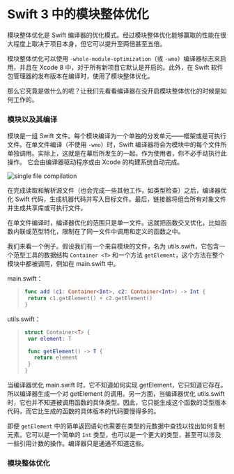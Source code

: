 # Swift 3 中的模块整体优化

模块整体优化是 Swift 编译器的优化模式。经过模块整体优化能够赢取的性能在很大程度上取决于项目本身，但它可以提升至两倍甚至五倍。

模块整体优化可以使用 `-whole-module-optimization`（或 `-wmo`）编译器标志来启用，并且在 Xcode 8 中，对于所有新项目它默认是开启的。此外，在 Swift 软件包管理器的发布版本在编译时，使用了模块整体优化。

那么它究竟是做什么的呢？让我们先看看编译器在没开启模块整体优化的时候是如何工作的。

### 模块以及其编译

模块是一组 Swift 文件。每个模块编译为一个单独的分发单元——框架或是可执行文件。在单文件编译（不使用 `-wmo`）时，Swift 编译器将会为模块中的每个文件所单独调用。实际上，这就是在幕后所发生的一起。作为使用者，你不必手动执行此操作。 它会由编译器驱动程序或由 Xcode 的构建系统自动完成。

![single file compilation](https://swift.org/assets/images/wmo-blog/single-file.png)

在完成读取和解析源文件（也会完成一些其他工作，如类型检查）之后，编译器优化 Swift 代码，生成机器代码并写入目标文件。最后，链接器将组合所有对象文件并生成共享库或可执行文件。

在单文件编译时，编译器优化的范围只是单一文件。这就把函数交叉优化，比如函数内联或范型特化，限制在了同一文件中调用和定义的函数之中。

我们来看一个例子。假设我们有一个来自模块的文件，名为 utils.swift，它包含一个范型工具的数据结构 `Container <T>` 和一个方法 `getElement`，这个方法在整个模块中都被调用，例如在 main.swift 中。

main.swift：

>```swift
>func add (c1: Container<Int>, c2: Container<Int>) -> Int {
>  return c1.getElement() + c2.getElement()
>}
>```

utils.swift：

>```swift
>struct Container<T> {
>  var element: T
>
>  func getElement() -> T {
>    return element
>  }
>}
>```

当编译器优化 main.swift 时，它不知道如何实现 getElement，它只知道它存在。所以编译器生成一个对 getElement 的调用。另一方面，当编译器优化 utils.swift 时，它也并不知道被调用函数的具体类型。因此，它只能生成这个函数的泛型版本代码，而它比生成的函数的具体版本的代码要慢得多的。

即便 `getElement` 中的简单返回语句也需要在类型的元数据中查找以找出如何复制元素。它可以是一个简单的 `Int` 类型，也可以是一个更大的类型，甚至可以涉及一些引用计数的操作。编译器只是通通不知道这些。

### 模块整体优化
